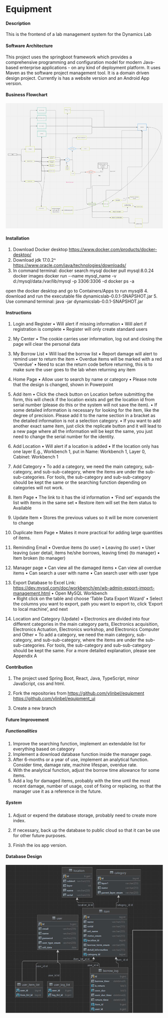 # Equipment

#### Description
This is the frontend of a lab management system for the Dynamics Lab

#### Software Architecture
This project uses the springboot framework which provides a comprehensive programming and configuration model for modern Java-based enterprise applications - on any kind of deployment platform. It uses Maven as the software project management tool. It is a domain driven design project. Currently is has a website version and an Android App version.


#### Business Flowchart

![miro](img/Picture1.png)



#### Installation
1.	Download Docker desktop https://www.docker.com/products/docker-desktop/
2.	Download jdk 17.0.2^  https://www.oracle.com/java/technologies/downloads/
3.	In command terminal:
      docker search mysql
      docker pull mysql:8.0.24
      docker images
      docker run --name mysql_name -v d:/mysql/data:/var/lib/mysql -p 3306:3306 -d
      docker ps -a

open the docker desktop and go to Containers/Apps to run mysql8
4.	download and run the executable file dynamicslab-0.0.1-SNAPSHOT.jar
5.	Use command terminal: java -jar dynamicslab-0.0.1-SNAPSHOT.jar

#### Instructions

1.	Login and Register
      •	Will alert if missing information
      •	Will alert if registration is complete
      •	Register will only create standard users
2.	My Center
      •	The cookie carries user information, log out and closing the page will clear the personal data

3.	My Borrow List
      •	Will load the borrow list
      •	Report damage will alert to remind user to return the item
      •	Overdue items will be marked with a red ‘Overdue’
      •	Need to scan the return code before returning, this is to make sure the user goes to the lab when returning any item
4.	Home Page
      •	Allow user to search by name or category
      •	Please note that the design is changed, shown in Powerpoint
5.	Add item
      •	Click the check button on Location before submitting the form, this will check if the location exists and get the location id from serial number (please do this or the system will not save the item).
      •	If some detailed information is necessary for looking for the item, like the degree of precision. Please add it to the name section in a bracket as the detailed information is not a selection category.
      •	If you want to add another exact same item, just click the replicate button and it will lead to a new page where all the information will be kept the same, you just need to change the serial number for the identity.

6.	Add Location
      •	Will alert if a location is added
      •	If the location only has one layer E.g., Workbench 1, put in Name: Workbench 1, Layer 0, Cabinet: Workbench 1

7.	Add Category
      •	To add a category, we need the main category, sub-category, and sub-sub-category, where the items are under the sub-sub-categories. For tools, the sub-category and sub-sub-category should be kept the same or the searching function depending on categories will not work.

8.	Item Page
      •	The link to it has the id information
      •	‘Find set’ expands the list with items in the same set
      •	Restore item will set the item status to Available
9.	  Update Item
        •	Stores the previous values so it will be more convenient to change
10.	Duplicate Item Page
       •	Makes it more practical for adding large quantities of items.
11.	  Reminding Email
         •	Overdue items (to user)
         •	Leaving (to user)
         •	User leaving (user detail, items he/she borrows, leaving time) (to manager)
         •	Item broken (to manager)
12.	  Manager page
         •	Can view all the damaged items
         •	Can view all overdue items
         •	Can search a user with name
         •	Can search user with user type
13.	  Export Database to Excel
         Link: https://dev.mysql.com/doc/workbench/en/wb-admin-export-import-management.html
         •	Open MySQL Workbench  
         •	Right click on the table and choose ‘Table Data Export Wizard’
         •	Select the columns you want to export, path you want to export to, click ‘Export to local machine’, and next

14.    Location and Category (Update)
       •	Electronics are divided into four different categories in the main category parts, Electronics acquisition, Electronics Actuation, Electronics workshop, and Electronics Computer and Other
       •	To add a category, we need the main category, sub-category, and sub-sub-category, where the items are under the sub-sub-categories. For tools, the sub-category and sub-sub-category should be kept the same.
       For a more detailed explanation, please see Appendix A


#### Contribution

1.	The project used Spring Boot, React, Java, TypeScript, minor JavaScript, css and html.
2.	Fork the repositories from
      https://github.com/ylinbel/equipment
      https://github.com/ylinbel/equipment_ui

3.	Create a new branch

#### Future Improvement

##### Functionalities
1. Improve the searching function, implement an extendable list for everything based on category
2. Implement a download database function inside the manager page.
3. After 6-months or a year of use, implement an analytical function. Consider time, damage rate, machine lifespan, overdue rate.
4. With the analytical function, adjust the borrow time allowance for some items.
5. Add a log for damaged items, probably with the time until the most recent damage, number of usage, cost of fixing or replacing, so that the manager use it as a reference in the future.

##### System

1. Adjust or expend the database storage, probably need to create more index.

2. If necessary, back up the database to public cloud so that it can be use for other future purposes.

3. Finish the ios app version.

#### Database Design

![database](img/database.jpg)


